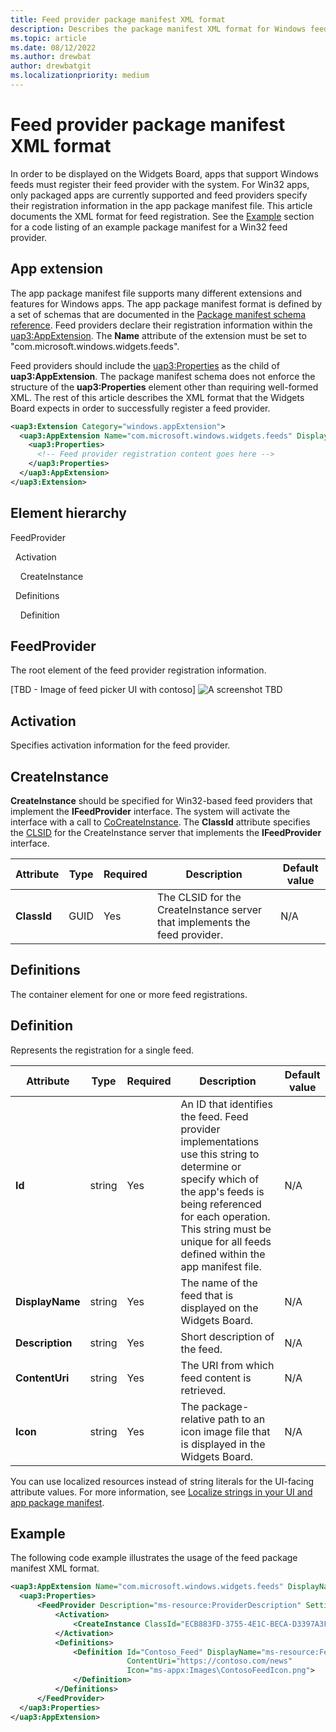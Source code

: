 ```yaml
---
title: Feed provider package manifest XML format
description: Describes the package manifest XML format for Windows feed providers. 
ms.topic: article
ms.date: 08/12/2022
ms.author: drewbat
author: drewbatgit
ms.localizationpriority: medium
---
```


# Feed provider package manifest XML format

In order to be displayed on the Widgets Board, apps that support Windows feeds must register their feed provider with the system. For Win32 apps, only packaged apps are currently supported and feed providers specify their registration information in the app package manifest file. This article documents the XML format for feed registration. See the [Example](#example) section for a code listing of an example package manifest for a Win32 feed provider.

## App extension

The app package manifest file supports many different extensions and features for Windows apps. The app package manifest format is defined by a set of schemas that are documented in the [Package manifest schema reference](/uwp/schemas/appxpackage/uapmanifestschema/schema-root).  Feed providers declare their registration information within the [uap3:AppExtension](/uwp/schemas/appxpackage/uapmanifestschema/element-uap3-appextension-manual). The **Name** attribute of the extension must be set to "com.microsoft.windows.widgets.feeds".

Feed providers should include the [uap3:Properties](/uwp/schemas/appxpackage/uapmanifestschema/element-uap3-properties-manual) as the child of **uap3:AppExtension**. The package manifest schema does not enforce the structure of the **uap3:Properties** element other than requiring well-formed XML. The rest of this article describes the XML format that the Widgets Board expects in order to successfully register a feed provider.

```xml
<uap3:Extension Category="windows.appExtension">
  <uap3:AppExtension Name="com.microsoft.windows.widgets.feeds" DisplayName="ContosoApp" Id="ContosoApp" PublicFolder="Public">
    <uap3:Properties>
      <!-- Feed provider registration content goes here -->
    </uap3:Properties>
  </uap3:AppExtension>
</uap3:Extension>
```

## Element hierarchy

FeedProvider

&nbsp;&nbsp;Activation

&nbsp;&nbsp;&nbsp;&nbsp;CreateInstance

&nbsp;&nbsp;Definitions

&nbsp;&nbsp;&nbsp;&nbsp;Definition



## FeedProvider

The root element of the feed provider registration information.

[TBD - Image of feed picker UI with contoso]
![A screenshot TBD](images/widget-picker.png)

## Activation

Specifies activation information for the feed provider. 

## CreateInstance

**CreateInstance** should be specified for Win32-based feed providers that implement the **IFeedProvider** interface. The system will activate the interface with a call to [CoCreateInstance](/windows/win32/api/combaseapi/nf-combaseapi-cocreateinstance). The **ClassId** attribute specifies the [CLSID](/windows/win32/com/com-class-objects-and-clsids) for the CreateInstance server that implements the **IFeedProvider** interface. 

| Attribute | Type | Required | Description | Default value |
|---|---|---|---|---|
| **ClassId**| GUID | Yes | The CLSID for the CreateInstance server that implements the feed provider. | N/A |



## Definitions

The container element for one or more feed registrations.

## Definition

Represents the registration for a single feed.

| Attribute | Type | Required | Description | Default value |
|---|---|---|---|---|
| **Id**| string | Yes | An ID that identifies the feed. Feed provider implementations use this string to determine or specify which of the app's feeds is being referenced for each operation. This string must be unique for all feeds defined within the app manifest file.  | N/A |
| **DisplayName** | string | Yes | The name of the feed that is displayed on the Widgets Board. | N/A |
| **Description** | string | Yes | Short description of the feed. | N/A |
| **ContentUri** | string | Yes | The URI from which feed content is retrieved. | N/A |
| **Icon** | string | Yes | The package-relative path to an icon image file that is displayed in the Widgets Board. | N/A |

You can use localized resources instead of string literals for the UI-facing attribute values. For more information, see [Localize strings in your UI and app package manifest](/windows/uwp/app-resources/localize-strings-ui-manifest).

## Example

The following code example illustrates the usage of the feed package manifest XML format.

```xml
<uap3:AppExtension Name="com.microsoft.windows.widgets.feeds" DisplayName="ContosoApp" Id="ContosoApp" PublicFolder="Public">
  <uap3:Properties>
      <FeedProvider Description="ms-resource:ProviderDescription" SettingsUri="https://contoso.com/feeds/settings" Icon="ms-appx:Images\ContosoProviderIcon.png">
          <Activation>
              <CreateInstance ClassId="ECB883FD-3755-4E1C-BECA-D3397A3FF15C" />
          </Activation>
          <Definitions>
              <Definition Id="Contoso_Feed" DisplayName="ms-resource:FeedDisplayName" Description="ms-resource:FeedDescription"
                          ContentUri="https://contoso.com/news"
                          Icon="ms-appx:Images\ContosoFeedIcon.png">
              </Definition>
          </Definitions>
      </FeedProvider>
  </uap3:Properties>
</uap3:AppExtension>

```
